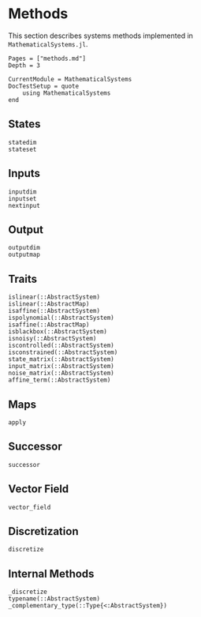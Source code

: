 # Methods

This section describes systems methods implemented in `MathematicalSystems.jl`.

```@contents
Pages = ["methods.md"]
Depth = 3
```

```@meta
CurrentModule = MathematicalSystems
DocTestSetup = quote
    using MathematicalSystems
end
```

## States

```@docs
statedim
stateset
```

## Inputs

```@docs
inputdim
inputset
nextinput
```

## Output

```@docs
outputdim
outputmap
```

## Traits

```@docs
islinear(::AbstractSystem)
islinear(::AbstractMap)
isaffine(::AbstractSystem)
ispolynomial(::AbstractSystem)
isaffine(::AbstractMap)
isblackbox(::AbstractSystem)
isnoisy(::AbstractSystem)
iscontrolled(::AbstractSystem)
isconstrained(::AbstractSystem)
state_matrix(::AbstractSystem)
input_matrix(::AbstractSystem)
noise_matrix(::AbstractSystem)
affine_term(::AbstractSystem)
```

## Maps

```@docs
apply
```

## Successor

```@docs
successor
```

## Vector Field
```@docs
vector_field
```

## Discretization

```@docs
discretize
```

## Internal Methods

```@docs
_discretize
typename(::AbstractSystem)
_complementary_type(::Type{<:AbstractSystem})
```
